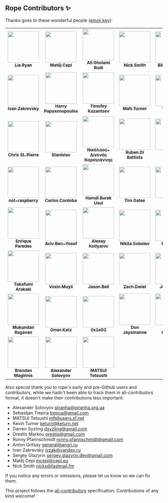 ## Rope Contributors ✨

Thanks goes to these wonderful people ([emoji key](https://allcontributors.org/docs/en/emoji-key)):
<!-- ALL-CONTRIBUTORS-LIST:START - Do not remove or modify this section -->
<!-- prettier-ignore-start -->
<!-- markdownlint-disable -->
<table>
  <tr>
    <td align="center"><a href="https://github.com/lieryan"><img src="https://avatars.githubusercontent.com/u/1006989?v=4" width="100px;" alt=""/><br /><sub><b>Lie Ryan</b></sub></a></td>
    <td align="center"><a href="https://matej.ceplovi.cz/"><img src="https://avatars.githubusercontent.com/u/198999?v=4" width="100px;" alt=""/><br /><sub><b>Matěj Cepl</b></sub></a></td>
    <td align="center"><a href="http://litcave.rudi.ir/"><img src="https://avatars.githubusercontent.com/u/1139057?v=4" width="100px;" alt=""/><br /><sub><b>Ali Gholami Rudi</b></sub></a></td>
    <td align="center"><a href="https://github.com/soupytwist"><img src="https://avatars.githubusercontent.com/u/1455827?v=4" width="100px;" alt=""/><br /><sub><b>Nick Smith</b></sub></a></td>
    <td align="center"><a href="https://github.com/gwelymernans"><img src="https://avatars.githubusercontent.com/u/5993918?v=4" width="100px;" alt=""/><br /><sub><b>Bill Wendling</b></sub></a></td>
    <td align="center"><a href="https://github.com/sergeyglazyrindev"><img src="https://avatars.githubusercontent.com/u/2778340?v=4" width="100px;" alt=""/><br /><sub><b>sergeyglazyrindev</b></sub></a></td>
    <td align="center"><a href="https://github.com/climbus"><img src="https://avatars.githubusercontent.com/u/3043184?v=4" width="100px;" alt=""/><br /><sub><b>climbus</b></sub></a></td>
  </tr>
  <tr>
    <td align="center"><a href="https://emacsway.github.io/"><img src="https://avatars.githubusercontent.com/u/103293?v=4" width="100px;" alt=""/><br /><sub><b>Ivan Zakrevsky</b></sub></a></td>
    <td align="center"><a href="https://github.com/hpapaxen"><img src="https://avatars.githubusercontent.com/u/2028137?v=4" width="100px;" alt=""/><br /><sub><b>Harry Papaxenopoulos</b></sub></a></td>
    <td align="center"><a href="https://github.com/Levitanus"><img src="https://avatars.githubusercontent.com/u/29713891?v=4" width="100px;" alt=""/><br /><sub><b>Timofey Kazantsev</b></sub></a></td>
    <td align="center"><a href="https://mattst88.com/"><img src="https://avatars.githubusercontent.com/u/590254?v=4" width="100px;" alt=""/><br /><sub><b>Matt Turner</b></sub></a></td>
    <td align="center"><a href="https://github.com/tzing"><img src="https://avatars.githubusercontent.com/u/10195590?v=4" width="100px;" alt=""/><br /><sub><b>Tzu-ting</b></sub></a></td>
    <td align="center"><a href="https://macrolet.net/"><img src="https://avatars.githubusercontent.com/u/13713?v=4" width="100px;" alt=""/><br /><sub><b>Olof-Joachim Frahm (欧雅福)</b></sub></a></td>
    <td align="center"><a href="http://careers.stackoverflow.com/hayd"><img src="https://avatars.githubusercontent.com/u/1931852?v=4" width="100px;" alt=""/><br /><sub><b>Andy Hayden</b></sub></a></td>
  </tr>
  <tr>
    <td align="center"><a href="https://github.com/stpierre"><img src="https://avatars.githubusercontent.com/u/632407?v=4" width="100px;" alt=""/><br /><sub><b>Chris St. Pierre</b></sub></a></td>
    <td align="center"><a href="https://github.com/enomado"><img src="https://avatars.githubusercontent.com/u/707007?v=4" width="100px;" alt=""/><br /><sub><b>Stanislav</b></sub></a></td>
    <td align="center"><a href="https://github.com/Digenis"><img src="https://avatars.githubusercontent.com/u/2230180?v=4" width="100px;" alt=""/><br /><sub><b>Νικόλαος-Διγενής Καραγιάννης</b></sub></a></td>
    <td align="center"><a href="http://rdb.is/"><img src="https://avatars.githubusercontent.com/u/8077364?v=4" width="100px;" alt=""/><br /><sub><b>Ruben Di Battista</b></sub></a></td>
    <td align="center"><a href="http://www.jorgenschaefer.de/"><img src="https://avatars.githubusercontent.com/u/2500270?v=4" width="100px;" alt=""/><br /><sub><b>Jorgen Schäfer</b></sub></a></td>
    <td align="center"><a href="https://github.com/dsyzling"><img src="https://avatars.githubusercontent.com/u/8336737?v=4" width="100px;" alt=""/><br /><sub><b>Darren Syzling</b></sub></a></td>
    <td align="center"><a href="http://orestis.gr/"><img src="https://avatars.githubusercontent.com/u/9217?v=4" width="100px;" alt=""/><br /><sub><b>Orestis Markou</b></sub></a></td>
  </tr>
  <tr>
    <td align="center"><a href="https://github.com/not-raspberry"><img src="https://avatars.githubusercontent.com/u/12380813?v=4" width="100px;" alt=""/><br /><sub><b>not-raspberry</b></sub></a></td>
    <td align="center"><a href="https://github.com/ccordoba12"><img src="https://avatars.githubusercontent.com/u/365293?v=4" width="100px;" alt=""/><br /><sub><b>Carlos Cordoba</b></sub></a></td>
    <td align="center"><a href="https://github.com/hbusul"><img src="https://avatars.githubusercontent.com/u/25043169?v=4" width="100px;" alt=""/><br /><sub><b>Hamdi Burak Usul</b></sub></a></td>
    <td align="center"><a href="https://github.com/timgates42"><img src="https://avatars.githubusercontent.com/u/47873678?v=4" width="100px;" alt=""/><br /><sub><b>Tim Gates</b></sub></a></td>
    <td align="center"><a href="https://github.com/voidlily"><img src="https://avatars.githubusercontent.com/u/221749?v=4" width="100px;" alt=""/><br /><sub><b>voidlily</b></sub></a></td>
    <td align="center"><a href="https://github.com/orn688"><img src="https://avatars.githubusercontent.com/u/15459200?v=4" width="100px;" alt=""/><br /><sub><b>Oliver Newman</b></sub></a></td>
    <td align="center"><a href="https://github.com/RonnyPfannschmidt"><img src="https://avatars.githubusercontent.com/u/156838?v=4" width="100px;" alt=""/><br /><sub><b>Ronny Pfannschmidt</b></sub></a></td>
  </tr>
  <tr>
    <td align="center"><a href="https://github.com/iknite"><img src="https://avatars.githubusercontent.com/u/745710?v=4" width="100px;" alt=""/><br /><sub><b>Enrique Paredes</b></sub></a></td>
    <td align="center"><a href="https://avivbenyosef.com/"><img src="https://avatars.githubusercontent.com/u/114588?v=4" width="100px;" alt=""/><br /><sub><b>Aviv Ben-Yosef</b></sub></a></td>
    <td align="center"><a href="https://www.koterpillar.com/"><img src="https://avatars.githubusercontent.com/u/140276?v=4" width="100px;" alt=""/><br /><sub><b>Alexey Kotlyarov</b></sub></a></td>
    <td align="center"><a href="https://sobolevn.me/"><img src="https://avatars.githubusercontent.com/u/4660275?v=4" width="100px;" alt=""/><br /><sub><b>Nikita Sobolev</b></sub></a></td>
    <td align="center"><a href="https://github.com/thekrampus"><img src="https://avatars.githubusercontent.com/u/534033?v=4" width="100px;" alt=""/><br /><sub><b>Rob Kelly</b></sub></a></td>
    <td align="center"><a href="https://github.com/darren"><img src="https://avatars.githubusercontent.com/u/12817?v=4" width="100px;" alt=""/><br /><sub><b>Darren Hoo</b></sub></a></td>
    <td align="center"><a href="https://remi.rampin.org/"><img src="https://avatars.githubusercontent.com/u/426784?v=4" width="100px;" alt=""/><br /><sub><b>Remi Rampin</b></sub></a></td>
  </tr>
  <tr>
    <td align="center"><a href="https://github.com/tkf"><img src="https://avatars.githubusercontent.com/u/29282?v=4" width="100px;" alt=""/><br /><sub><b>Takafumi Arakaki</b></sub></a></td>
    <td align="center"><a href="http://permanentmarkers.nl/"><img src="https://avatars.githubusercontent.com/u/52858?v=4" width="100px;" alt=""/><br /><sub><b>Voxin Muyli</b></sub></a></td>
    <td align="center"><a href="http://jbell.net/"><img src="https://avatars.githubusercontent.com/u/2172539?v=4" width="100px;" alt=""/><br /><sub><b>Jason Bell</b></sub></a></td>
    <td align="center"><a href="https://github.com/dwiel"><img src="https://avatars.githubusercontent.com/u/29542?v=4" width="100px;" alt=""/><br /><sub><b>Zach Dwiel</b></sub></a></td>
    <td align="center"><a href="https://github.com/sirg3"><img src="https://avatars.githubusercontent.com/u/529190?v=4" width="100px;" alt=""/><br /><sub><b>Joe Ranieri</b></sub></a></td>
    <td align="center"><a href="https://github.com/dryobates"><img src="https://avatars.githubusercontent.com/u/4051569?v=4" width="100px;" alt=""/><br /><sub><b>Jakub STOLARSKI</b></sub></a></td>
    <td align="center"><a href="https://nfischer.github.io/"><img src="https://avatars.githubusercontent.com/u/5801521?v=4" width="100px;" alt=""/><br /><sub><b>Nate Fischer</b></sub></a></td>
  </tr>
  <tr>
    <td align="center"><a href="https://github.com/nonamedotc"><img src="https://avatars.githubusercontent.com/u/1994161?v=4" width="100px;" alt=""/><br /><sub><b>Mukundan Ragavan</b></sub></a></td>
    <td align="center"><a href="http://omerkatz.com/"><img src="https://avatars.githubusercontent.com/u/48936?v=4" width="100px;" alt=""/><br /><sub><b>Omer Katz</b></sub></a></td>
    <td align="center"><a href="https://github.com/0x1e02"><img src="https://avatars.githubusercontent.com/u/22116105?v=4" width="100px;" alt=""/><br /><sub><b>0x1e02</b></sub></a></td>
    <td align="center"><a href="https://github.com/DonJayamanne"><img src="https://avatars.githubusercontent.com/u/1948812?v=4" width="100px;" alt=""/><br /><sub><b>Don Jayamanne</b></sub></a></td>
    <td align="center"><a href="http://phalgun.in/"><img src="https://avatars.githubusercontent.com/u/915425?v=4" width="100px;" alt=""/><br /><sub><b>Phalgun Guduthur</b></sub></a></td>
    <td align="center"><a href="https://github.com/last-partizan"><img src="https://avatars.githubusercontent.com/u/301015?v=4" width="100px;" alt=""/><br /><sub><b>partizan</b></sub></a></td>
    <td align="center"><a href="https://keturn.net/"><img src="https://avatars.githubusercontent.com/u/83819?v=4" width="100px;" alt=""/><br /><sub><b>Kevin Turner</b></sub></a></td>
  </tr>
  <tr>
    <td align="center"><a href="https://sourcery.ai/"><img src="https://avatars.githubusercontent.com/u/1440886?v=4" width="100px;" alt=""/><br /><sub><b>Brendan Maginnis</b></sub></a></td>
    <td align="center"><a href="https://solovyov.net/"><img src="https://avatars.githubusercontent.com/u/6553?v=4" width="100px;" alt=""/><br /><sub><b>Alexander Solovyov</b></sub></a></td>
    <td align="center"><a href="https://mmfftt.blogspot.com/"><img src="https://avatars.githubusercontent.com/u/1430953?v=4" width="100px;" alt=""/><br /><sub><b>MATSUI Tetsushi</b></sub></a></td>
  </tr>
</table>

<!-- markdownlint-restore -->
<!-- prettier-ignore-end -->

<!-- ALL-CONTRIBUTORS-LIST:END -->

Also special thank you to rope's early and pre-Github users and contributors,
while we hadn't been able to track them in all-contributors format, it doesn't
make their contributions less important:

* Alexander Solovyov <piranha@piranha.org.ua>
* Sebastjan Trepca <trepca@gmail.com>
* MATSUI Tetsushi <mft@users.sf.net>
* Kevin Turner <keturn@keturn.net>
* Darren Syzling <dsyzling@gmail.com>
* Orestis Markou <orestis@gmail.com>
* Ronny Pfannschmidt <ronny.pfannschmidt@gmail.com>
* Anton Gritsay <general@angri.ru>
* Ivan Zakrevsky <ivzak@yandex.ru>
* Sergey Glazyrin <sergey.glazyrin.dev@gmail.com>
* Matěj Cepl <mcepl@cepl.eu>
* Nick Smith <nicks@fastmail.fm>


If you notice any errors or omissions, please let us know so we can fix them.


This project follows the [all-contributors](https://github.com/all-contributors/all-contributors) specification. Contributions of any kind welcome!
